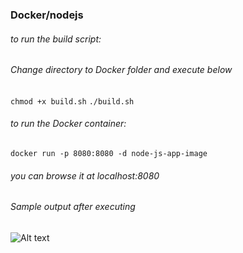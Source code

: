 ### Docker/nodejs
###### to run the build script:
###### Change directory to Docker folder and execute below
```chmod +x build.sh```
```./build.sh```

###### to run the Docker container:
``` docker run -p 8080:8080 -d node-js-app-image ```

###### you can browse it at localhost:8080

###### Sample output after executing
![Alt text](image.png)